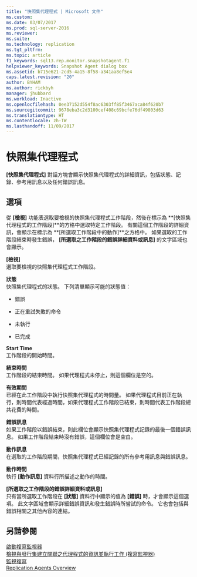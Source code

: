 ```yaml
---
title: "快照集代理程式 | Microsoft 文件"
ms.custom: 
ms.date: 03/07/2017
ms.prod: sql-server-2016
ms.reviewer: 
ms.suite: 
ms.technology: replication
ms.tgt_pltfrm: 
ms.topic: article
f1_keywords: sql13.rep.monitor.snapshotagent.f1
helpviewer_keywords: Snapshot Agent dialog box
ms.assetid: b715e621-2cd5-4a15-8f58-a341aa8ef5e4
caps.latest.revision: "20"
author: BYHAM
ms.author: rickbyh
manager: jhubbard
ms.workload: Inactive
ms.openlocfilehash: 0ee37152d554f8ac6303ff85f3467aca84f620b7
ms.sourcegitcommit: 9678eba3c2d3100cef408c69bcfe76df49803d63
ms.translationtype: HT
ms.contentlocale: zh-TW
ms.lasthandoff: 11/09/2017
---
```

# <a name="snapshot-agent"></a>快照集代理程式
  **[快照集代理程式]** 對話方塊會顯示快照集代理程式的詳細資訊，包括狀態、記錄、參考用訊息以及任何錯誤訊息。  
  
## <a name="options"></a>選項  
 從 **[檢視]** 功能表選取要檢視的快照集代理程式工作階段，然後在標示為 **[快照集代理程式的工作階段]**的方格中選取特定工作階段。 有關這個工作階段的詳細資訊，會顯示在標示為 **[所選取工作階段中的動作]**之方格中。 如果選取的工作階段結束時發生錯誤， **[所選取之工作階段的錯誤詳細資料或訊息]** 的文字區域也會顯示。  
  
 **[檢視]**  
 選取要檢視的快照集代理程式工作階段。  
  
 **狀態**  
 快照集代理程式的狀態。 下列清單顯示可能的狀態值：  
  
-   錯誤  
  
-   正在重試失敗的命令  
  
-   未執行  
  
-   已完成  
  
 **Start Time**  
 工作階段的開始時間。  
  
 **結束時間**  
 工作階段的結束時間。 如果代理程式未停止，則這個欄位是空的。  
  
 **有效期間**  
 已經在此工作階段中執行快照集代理程式的時間量。 如果代理程式目前正在執行，則時間代表經過時間，如果代理程式工作階段已結束，則時間代表工作階段總共花費的時間。  
  
 **錯誤訊息**  
 如果工作階段以錯誤結束，則此欄位會顯示快照集代理程式記錄的最後一個錯誤訊息。 如果工作階段結束時沒有錯誤，這個欄位會是空白。  
  
 **動作訊息**  
 在選取的工作階段期間，快照集代理程式已經記錄的所有參考用訊息與錯誤訊息。  
  
 **動作時間**  
 執行 **[動作訊息]** 資料行所描述之動作的時間。  
  
 **[所選取之工作階段的錯誤詳細資料或訊息]**  
 只有當所選取工作階段在 **[狀態]** 資料行中顯示的值為 **[錯誤]** 時，才會顯示這個選項。 此文字區域會顯示詳細錯誤資訊和發生錯誤時所嘗試的命令。 它也會包括與錯誤相關之其他內容的連結。  
  
## <a name="see-also"></a>另請參閱  
 [啟動複寫監視器](../../relational-databases/replication/monitor/start-the-replication-monitor.md)   
 [檢視與發行集建立關聯之代理程式的資訊並執行工作 &#40;複寫監視器&#41;](../../relational-databases/replication/monitor/view-information-and-perform-tasks-for-publication-agents.md)   
 [監視複寫](../../relational-databases/replication/monitor/monitoring-replication-overview.md)   
 [Replication Agents Overview](../../relational-databases/replication/agents/replication-agents-overview.md)  
  
  
